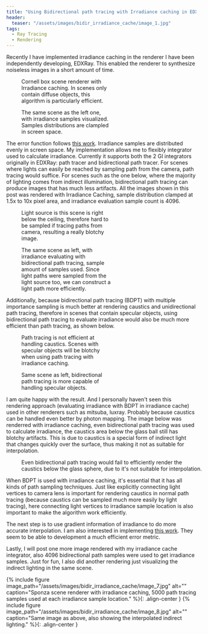 ```yaml
---
title: "Using Bidirectional path tracing with Irradiance caching in EDXRay"
header:
  teaser: "/assets/images/bidir_irradiance_cache/image_1.jpg"
tags:
  - Ray Tracing
  - Rendering
---
```


Recently I have implemented irradiance caching in the renderer I have been independently developing, EDXRay. This enabled the renderer to synthesize noiseless images in a short amount of time.

<figure style="width: 47.5%" class="align-left">
  <img src="{{ site.url }}{{ site.baseurl }}/assets/images/bidir_irradiance_cache/image_0.jpg" alt="">
  <figcaption>Cornell box scene renderer with Irradiance caching. In scenes only contain diffuse objects, this algorithm is particularly efficient.</figcaption>
</figure> 

<figure style="width: 47.5%" class="align-right">
  <img src="{{ site.url }}{{ site.baseurl }}/assets/images/bidir_irradiance_cache/image_1.jpg" alt="">
  <figcaption>The same scene as the left one, with irradiance samples visualized. Samples distributions are clampled in screen space.</figcaption>
</figure> 

The error function follows [this work](http://www.tabellion.org/et/paper/). Irradiance samples are distributed evenly in screen space. My implementation allows me to flexibly integrator used to calculate irradiance. Currently it supports both the 2 GI integrators originally in EDXRay: path tracer and bidirectional path tracer. For scenes where lights can easily be reached by sampling path from the camera, path tracing would suffice. For scenes such as the one below, where the majority of lighting comes from indirect illumination, bidirectional path tracing can produce images that has much less artifacts. All the images shown in this post was rendered with Irradiance Caching, sample distribution clamped at 1.5x to 10x pixel area, and irradiance evaluation sample count is 4096.

<figure style="width: 47.5%" class="align-left">
  <img src="{{ site.url }}{{ site.baseurl }}/assets/images/bidir_irradiance_cache/image_2.jpg" alt="">
  <figcaption>Light source is this scene is right below the ceiling, therefore hard to be sampled if tracing paths from camera, resulting a really blotchy image.</figcaption>
</figure> 

<figure style="width: 47.5%" class="align-right">
  <img src="{{ site.url }}{{ site.baseurl }}/assets/images/bidir_irradiance_cache/image_3.jpg" alt="">
  <figcaption>The same scene as left, with irradiance evaluating with bidirectional path tracing, sample amount of samples used. Since light paths were sampled from the light source too, we can construct a light path more efficiently.</figcaption>
</figure> 

Additionally, because bidirectional path tracing (BDPT) with multiple importance sampling is much better at rendering caustics and unidirectional path tracing, therefore in scenes that contain specular objects, using bidirectional path tracing to evaluate irradiance would also be much more efficient than path tracing, as shown below.

<figure style="width: 47.5%" class="align-left">
  <img src="{{ site.url }}{{ site.baseurl }}/assets/images/bidir_irradiance_cache/image_4.jpg" alt="">
  <figcaption>Path tracing is not efficient at handling caustics. Scenes with specular objects will be blotchy when using path tracing with irradiance caching.</figcaption>
</figure> 
<figure style="width: 47.5%" class="align-right">
  <img src="{{ site.url }}{{ site.baseurl }}/assets/images/bidir_irradiance_cache/image_5.jpg" alt="">
  <figcaption>Same scene as left, bidirectional path tracing is more capable of handling specular objects.</figcaption>
</figure> 

I am quite happy with the result. And I personally haven't seen this rendering approach (evaluating irradiance with BDPT in irradiance cache) used in other renderers such as mitsuba, luxray. Probably because caustics can be handled even better by photon mapping. The image below was renderred with irradiance caching, even bidirectional path tracing was used to calculate irradiance, the caustics area below the glass ball still has blotchy artifacts. This is due to caustics is a special form of indirect light that changes quickly over the surface, thus making it not as suitable for interpolation.

<figure style="width: 484px" class="align-center">
  <img src="{{ site.url }}{{ site.baseurl }}/assets/images/bidir_irradiance_cache/image_6.jpg" alt="">
  <figcaption>Even bidirectional path tracing would fail to efficiently render the caustics below the glass sphere, due to it's not suitable for interpolation.</figcaption>
</figure> 

When BDPT is used with irradiance caching, it's essential that it has all kinds of path sampling techniques. Just like explicitly connecting light vertices to camera lens is important for rendering caustics in normal path tracing (because caustics can be sampled much more easily by light tracing), here connecting light vertices to irradiance sample location is also important to make the algorithm work efficiently.

The next step is to use gradient information of irradiance to do more accurate interpolation. I am also interested in implementing [this work](http://zurich.disneyresearch.com/~wjarosz/publications/schwarzhaupt12practical.html). They seem to be able to development a much efficient error metric.

Lastly, I will post one more image rendered with my irradiance cache integrator, also 4096 bidirectional path samples were used to get irradiance samples. Just for fun, I also did another rendering just visualizing the indirect lighting in the same scene.

{% include figure image_path="/assets/images/bidir_irradiance_cache/image_7.jpg" alt="" caption="Sponza scene renderer with irradiance caching, 5000 path tracing samples used at each irradiance sample location." %}{: .align-center }
{% include figure image_path="/assets/images/bidir_irradiance_cache/image_8.jpg" alt="" caption="Same image as above, also showing the interpolated indirect lighting." %}{: .align-center }




